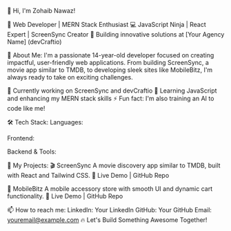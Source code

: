 👋 Hi, I'm Zohaib Nawaz!

🎨 Web Developer | MERN Stack Enthusiast
💻 JavaScript Ninja | React Expert | ScreenSync Creator
🌟 Building innovative solutions at [Your Agency Name] (devCraftio)


🚀 About Me:
I'm a passionate 14-year-old developer focused on creating impactful, user-friendly web applications. From building ScreenSync, a movie app similar to TMDB, to developing sleek sites like MobileBitz, I'm always ready to take on exciting challenges.

🔭 Currently working on ScreenSync and devCraftio
🌱 Learning JavaScript and enhancing my MERN stack skills
⚡ Fun fact: I'm also training an AI to code like me!


🛠️ Tech Stack:
Languages:



Frontend:



Backend & Tools:





🌟 My Projects:
🎬 ScreenSync
A movie discovery app similar to TMDB, built with React and Tailwind CSS.
🔗 Live Demo | GitHub Repo


📱 MobileBitz
A mobile accessory store with smooth UI and dynamic cart functionality.
🔗 Live Demo | GitHub Repo


📫 How to reach me:
LinkedIn: Your LinkedIn
GitHub: Your GitHub
Email: youremail@example.com
🔥 Let's Build Something Awesome Together!

